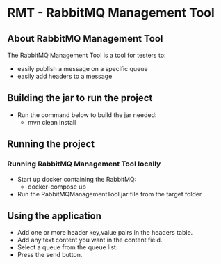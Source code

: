 # RMT - RabbitMQ Management Tool

## About RabbitMQ Management Tool

The RabbitMQ Management Tool is a tool for testers to:

* easily publish a message on a specific queue
* easily add headers to a message

## Building the jar to run the project
* Run the command below to build the jar needed:
    * mvn clean install
    

## Running the project

### Running RabbitMQ Management Tool locally

* Start up docker containing the RabbitMQ: 
    * docker-compose up
* Run the RabbitMQManagementTool.jar file from the target folder


## Using the application
* Add one or more header key,value pairs in the headers table.
* Add any text content you want in the content field.
* Select a queue from the queue list.
* Press the send button.
